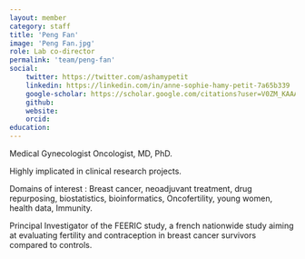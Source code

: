 ```yaml
---
layout: member
category: staff
title: 'Peng Fan'
image: 'Peng Fan.jpg'
role: Lab co-director
permalink: 'team/peng-fan'
social:
    twitter: https://twitter.com/ashamypetit
    linkedin: https://linkedin.com/in/anne-sophie-hamy-petit-7a65b339
    google-scholar: https://scholar.google.com/citations?user=V0ZM_KAAAAAJ&hl=en
    github:
    website:
    orcid:
education:
---
```


Medical Gynecologist Oncologist, MD, PhD.

Highly implicated in clinical research projects.

Domains of interest : Breast cancer, neoadjuvant treatment, drug repurposing,
biostatistics, bioinformatics, Oncofertility, young women, health data, Immunity.

Principal Investigator of the FEERIC study, a french nationwide study aiming
at evaluating fertility and contraception in breast cancer survivors
compared to controls.
